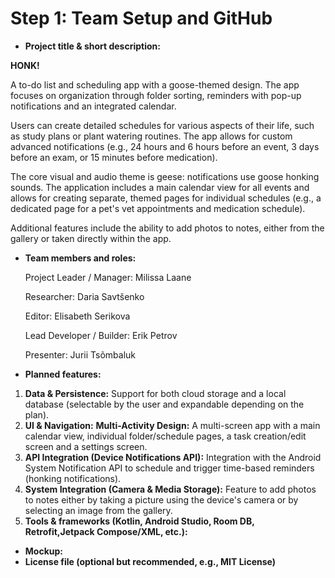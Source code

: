 # Step 1: Team Setup and GitHub

- **Project title & short description:**

**HONK!**

A to-do list and scheduling app with a goose-themed design. The app focuses on organization through folder sorting, reminders with pop-up notifications and an integrated calendar.

Users can create detailed schedules for various aspects of their life, such as study plans or plant watering routines. The app allows for custom advanced notifications (e.g., 24 hours and 6 hours before an event, 3 days before an exam, or 15 minutes before medication).

The core visual and audio theme is geese: notifications use goose honking sounds. The application includes a main calendar view for all events and allows for creating separate, themed pages for individual schedules (e.g., a dedicated page for a pet's vet appointments and medication schedule).

Additional features include the ability to add photos to notes, either from the gallery or taken directly within the app.

- **Team members and roles:**

   Project Leader / Manager: Milissa Laane
  
   Researcher: Daria Savtšenko

   Editor: Elisabeth Serikova

   Lead Developer / Builder: Erik Petrov

   Presenter: Jurii Tsõmbaluk

- **Planned features:**
1. **Data & Persistence:** Support for both cloud storage and a local database (selectable by the user and expandable depending on the plan).
2. **UI & Navigation:** **Multi-Activity Design:** A multi-screen app with a main calendar view, individual folder/schedule pages, a task creation/edit screen and a settings screen.
3. **API Integration (Device Notifications API):** Integration with the Android System Notification API to schedule and trigger time-based reminders (honking notifications).
4. **System Integration (Camera & Media Storage):** Feature to add photos to notes either by taking a picture using the device's camera or by selecting an image from the gallery.
5. **Tools & frameworks (Kotlin, Android Studio, Room DB, Retrofit,Jetpack Compose/XML, etc.):**

 - **Mockup:**
 - **License file (optional but recommended, e.g., MIT License)**
